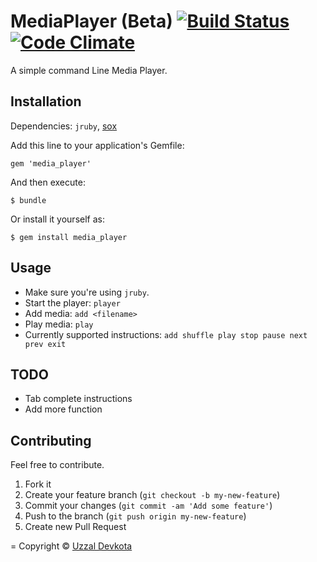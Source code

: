 # MediaPlayer (Beta) [![Build Status](https://travis-ci.org/oozzal/media_player.svg?branch=master)](https://travis-ci.org/oozzal/media_player) [![Code Climate](https://codeclimate.com/github/oozzal/media_player/badges/gpa.svg)](https://codeclimate.com/github/oozzal/media_player)

A simple command Line Media Player.

## Installation

Dependencies: `jruby`, [sox]( http://sox.sourceforge.net/ )

Add this line to your application's Gemfile:

    gem 'media_player'

And then execute:

    $ bundle

Or install it yourself as:

    $ gem install media_player

## Usage
  * Make sure you're using `jruby`.
  * Start the player: `player`
  * Add media: `add <filename>`
  * Play media: `play`
  * Currently supported instructions: `add shuffle play stop pause next prev exit`

## TODO
  * Tab complete instructions
  * Add more function

## Contributing

Feel free to contribute.

1. Fork it
2. Create your feature branch (`git checkout -b my-new-feature`)
3. Commit your changes (`git commit -am 'Add some feature'`)
4. Push to the branch (`git push origin my-new-feature`)
5. Create new Pull Request

=
Copyright &copy; [Uzzal Devkota](mailto:theoozzal@gmail.com)
